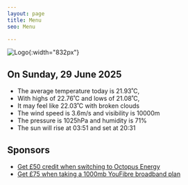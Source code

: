 ```yaml
---
layout: page
title: Menu
seo: Menu

---
```


![Logo](/images/logo.jpg){:width="832px"}

<!-- weather_marker starts -->
## On Sunday, 29 June 2025

- The average temperature today is 21.93˚C,
- With highs of 22.76˚C and lows of 21.08˚C,
- It may feel like 22.03˚C with broken clouds
- The wind speed is 3.6m/s and visibility is 10000m
- The pressure is 1025hPa and humidity is 71%
- The sun will rise at 03:51 and set at 20:31

<!-- weather_marker ends -->

## Sponsors

- [Get £50 credit when switching to Octopus Energy](https://bit.ly/3oD1nnS)
- [Get £75 when taking a 1000mb YouFibre broadband plan](https://aklam.io/91zWhU?)
